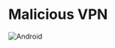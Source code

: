 # Malicious VPN
![Android](https://img.shields.io/badge/Android-3DDC84?style=for-the-badge&logo=android&logoColor=white)
